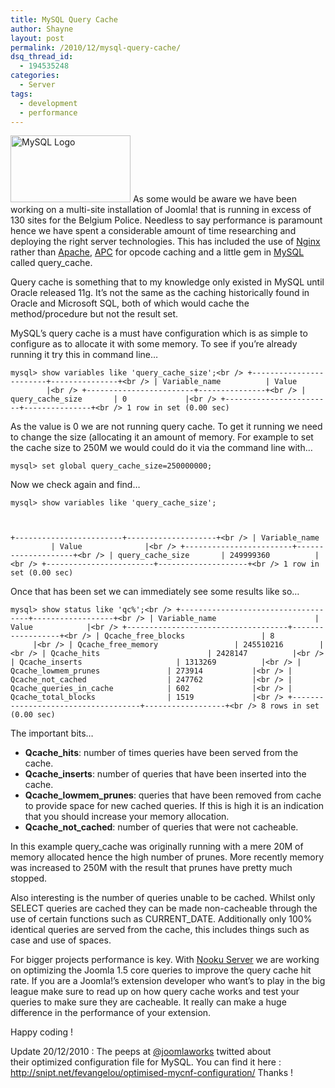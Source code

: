 ```yaml
---
title: MySQL Query Cache
author: Shayne
layout: post
permalink: /2010/12/mysql-query-cache/
dsq_thread_id:
  - 194535248
categories:
  - Server
tags:
  - development
  - performance
---
```

[<img class="alignright" src="http://farm6.static.flickr.com/5288/5277164965_e437f0f216_m.jpg" alt="MySQL Logo" width="192" height="107" />][1] As some would be aware we have been working on a multi-site installation of Joomla! that is running in excess of 130 sites for the Belgium Police. Needless to say performance is paramount hence we have spent a considerable amount of time researching and deploying the right server technologies. This has included the use of [Nginx][2] rather than [Apache][3], [APC][4] for opcode caching and a little gem in [MySQL][5] called query_cache.

Query cache is something that to my knowledge only existed in MySQL until Oracle released 11g. It’s not the same as the caching historically found in Oracle and Microsoft SQL, both of which would cache the method/procedure but not the result set.

MySQL’s query cache is a must have configuration which is as simple to configure as to allocate it with some memory. To see if you’re already running it try this in command line&#8230;

<!--more-->

`mysql> show variables like 'query_cache_size';<br />
+------------------------+---------------+<br />
| Variable_name          | Value         |<br />
+------------------------+---------------+<br />
| query_cache_size       | 0             |<br />
+------------------------+---------------+<br />
1 row in set (0.00 sec)`

As the value is 0 we are not running query cache. To get it running we need to change the size (allocating it an amount of memory. For example to set the cache size to 250M we would could do it via the command line with&#8230;

`mysql> set global query_cache_size=250000000;`

Now we check again and find&#8230;

`mysql> show variables like 'query_cache_size';`

` `

`+------------------------+--------------------+<br />
| Variable_name          | Value              |<br />
+------------------------+--------------------+<br />
| query_cache_size       | 249999360          |<br />
+------------------------+--------------------+<br />
1 row in set (0.00 sec)`

Once that has been set we can immediately see some results like so&#8230;

`mysql> show status like 'qc%';<br />
+------------------------------------+------------------+<br />
| Variable_name                      | Value            |<br />
+------------------------------------+------------------+<br />
| Qcache_free_blocks                 | 8                |<br />
| Qcache_free_memory                 | 245510216        |<br />
| Qcache_hits                        | 2428147          |<br />
| Qcache_inserts                     | 1313269          |<br />
| Qcache_lowmem_prunes               | 273914           |<br />
| Qcache_not_cached                  | 247762           |<br />
| Qcache_queries_in_cache            | 602              |<br />
| Qcache_total_blocks                | 1519             |<br />
+------------------------------------+------------------+<br />
8 rows in set (0.00 sec)`

The important bits&#8230;

*   **Qcache_hits**: number of times queries have been served from the cache.
*   **Qcache_inserts**: number of queries that have been inserted into the cache.
*   **Qcache\_lowmem\_prunes**: queries that have been removed from cache to provide space for new cached queries. If this is high it is an indication that you should increase your memory allocation.
*   **Qcache\_not\_cached**: number of queries that were not cacheable.

In this example query_cache was originally running with a mere 20M of memory allocated hence the high number of prunes. More recently memory was increased to 250M with the result that prunes have pretty much stopped.

Also interesting is the number of queries unable to be cached. Whilst only SELECT queries are cached they can be made non-cacheable through the use of certain functions such as CURRENT_DATE. Additionally only 100% identical queries are served from the cache, this includes things such as case and use of spaces.

For bigger projects performance is key. With [Nooku Server][6] we are working on optimizing the Joomla 1.5 core queries to improve the query cache hit rate. If you are a Joomla!’s extension developer who want&#8217;s to play in the big league make sure to read up on how query cache works and test your queries to make sure they are cacheable. It really can make a huge difference in the performance of your extension.

Happy coding !

Update 20/12/2010 : The peeps at [@joomlaworks][7] twitted about their optimized configuration file for MySQL. You can find it here : <http://snipt.net/fevangelou/optimised-mycnf-configuration/> Thanks !

 [1]: http://www.flickr.com/photos/nooku/5277164965/ "MySQL Logo by Nooku, on Flickr"
 [2]: http://nginx.org/
 [3]: http://httpd.apache.org/
 [4]: http://pecl.php.net/package/APC
 [5]: http://www.mysql.com/
 [6]: http://blog.nooku.org/2010/12/nooku-server-joomla-on-steroids/
 [7]: http://twitter.com/#!/joomlaworks